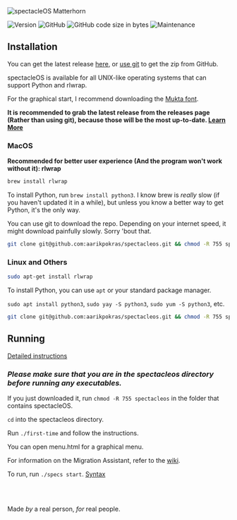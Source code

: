 <!--# spectacleOS Matterhorn-->

<img src="https://i.ibb.co/gM7WcTH/specs-matterhorn-head.png" alt="spectacleOS Matterhorn">

![Version](https://img.shields.io/badge/version-5.5.2-informational?style=flat-square) ![GitHub](https://img.shields.io/github/license/aarikpokras/spectacleos?style=flat-square) ![GitHub code size in bytes](https://img.shields.io/github/languages/code-size/aarikpokras/spectacleos?style=flat-square) ![Maintenance](https://img.shields.io/maintenance/yes/2023?style=flat-square)
## Installation
You can get the latest release [here](https://github.com/aarikpokras/spectacleos/releases), or [use git](https://github.com/aarikpokras/spectacleos#macos) to get the zip from GitHub.

spectacleOS is available for all UNIX-like operating systems that can support Python and rlwrap.

For the graphical start, I recommend downloading the [Mukta font](https://fonts.google.com/specimen/Mukta?query=mukta).

**It is recommended to grab the latest release from the releases page (Rather than using git), because those will be the most up-to-date. [Learn More](nocurl.md)**

### MacOS
**Recommended for better user experience (And the program won't work without it): rlwrap**

```bash
brew install rlwrap
```

To install Python, run `brew install python3`. I know brew is *really* slow (if you haven't updated it in a while), but unless you know a better way to get Python, it's the only way.

You can use git to download the repo. Depending on your internet speed, it might download painfully slowly. Sorry 'bout that.

```bash
git clone git@github.com:aarikpokras/spectacleos.git && chmod -R 755 spectacleos spectacleos/bin
```
### Linux and Others
```bash
sudo apt-get install rlwrap
```

To install Python, you can use `apt` or your standard package manager.

`sudo apt install python3`, `sudo yay -S python3`, `sudo yum -S python3`, etc.

```bash
git clone git@github.com:aarikpokras/spectacleos.git && chmod -R 755 spectacleos spectacleos/bin
```

## Running

[Detailed instructions](https://github.com/aarikpokras/spectacleos/wiki/Getting-Started)

### ***Please make sure that you are in the spectacleos directory before running any executables.***

If you just downloaded it, run `chmod -R 755 spectacleos` in the folder that contains spectacleOS.

`cd` into the spectacleos directory.

Run `./first-time` and follow the instructions.

You can open menu.html for a graphical menu.

For information on the Migration Assistant, refer to the [wiki](https://github.com/aarikpokras/spectacleos/wiki/Migration-Assistant-(Migrator)).

To run, run `./specs start`. [Syntax](https://github.com/aarikpokras/spectacleos/wiki/Executables-and-Syntax)

<br />
<br />

Made *by* a real person, *for* real people.

<!--
spectacleOS
Copyright (c) 2023, Aarik Pokras
Under the BSD 2-Clause License
License: https://github.com/aarikpokras/spectacleos/blob/master/LICENSE
-->
